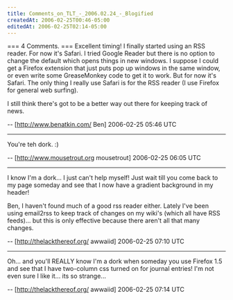 ```yaml
---
title: Comments_on_TLT_-_2006.02.24_-_Blogified
createdAt: 2006-02-25T00:46-05:00
editedAt: 2006-02-25T02:14-05:00
---
```


=== 4 Comments. ===
Excellent timing! I finally started using an RSS reader. For now it's Safari. I tried Google Reader but there is no option to change the default which opens things in new windows. I suppose I could get a Firefox extension that just puts pop up windows in the same window, or even write some GreaseMonkey code to get it to work. But for now it's Safari. The only thing I really use Safari is for the RSS reader (I use Firefox for general web surfing).

I still think there's got to be a better way out there for keeping track of news.

-- [http://www.benatkin.com/ Ben] 2006-02-25 05:46 UTC


----

You're teh dork. :)

-- [http://www.mousetrout.org mousetrout] 2006-02-25 06:05 UTC


----

I know I'm a dork... I just can't help myself! Just wait till you come back to my page someday and see that I now have a gradient background in my header!

Ben, I haven't found much of a good rss reader either. Lately I've been using email2rss to keep track of changes on my wiki's (which all have RSS feeds)... but this is only effective because there aren't all that many changes.

-- [http://thelackthereof.org/ awwaiid] 2006-02-25 07:10 UTC


----

Oh... and you'll REALLY know I'm a dork when someday you use Firefox 1.5 and see that I have two-column css turned on for journal entries! I'm not even sure I like it... its so strange...

-- [http://thelackthereof.org/ awwaiid] 2006-02-25 07:14 UTC


